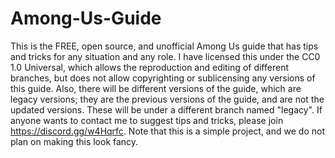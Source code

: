 # Among-Us-Guide
This is the FREE, open source, and unofficial Among Us guide that has tips and tricks for any situation and any role. I have licensed this under the CC0 1.0 Universal, which allows the reproduction and editing of different branches, but does not allow copyrighting or sublicensing any versions of this guide. Also, there will be different versions of the guide, which are legacy versions; they are the previous versions of the guide, and are not the updated versions. These will be under a different branch named "legacy". If anyone wants to contact me to suggest tips and tricks, please join https://discord.gg/w4Hqrfc. Note that this is a simple project, and we do not plan on making this look fancy.
